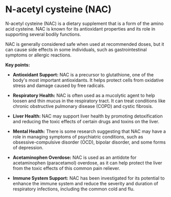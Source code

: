 # N-acetyl cysteine (NAC)

N-acetyl cysteine (NAC) is a dietary supplement that is a form of the amino acid cysteine. NAC is known for its antioxidant properties and its role in supporting several bodily functions.

NAC is generally considered safe when used at recommended doses, but it can cause side effects in some individuals, such as gastrointestinal symptoms or allergic reactions.

**Key points:**

* **Antioxidant Support:** NAC is a precursor to glutathione, one of the body's most important antioxidants. It helps protect cells from oxidative stress and damage caused by free radicals.

* **Respiratory Health:** NAC is often used as a mucolytic agent to help loosen and thin mucus in the respiratory tract. It can treat conditions like chronic obstructive pulmonary disease (COPD) and cystic fibrosis.

* **Liver Health:** NAC may support liver health by promoting detoxification and reducing the toxic effects of certain drugs and toxins on the liver.

* **Mental Health:** There is some research suggesting that NAC may have a role in managing symptoms of psychiatric conditions, such as obsessive-compulsive disorder (OCD), bipolar disorder, and some forms of depression.

* **Acetaminophen Overdose:** NAC is used as an antidote for acetaminophen (paracetamol) overdose, as it can help protect the liver from the toxic effects of this common pain reliever.

* **Immune System Support:** NAC has been investigated for its potential to enhance the immune system and reduce the severity and duration of respiratory infections, including the common cold and flu.
